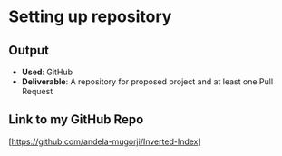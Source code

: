 # Setting up repository


## Output
- **Used**: GitHub
- **Deliverable**: A repository for proposed project and at least one Pull Request


## Link to my GitHub Repo
 [https://github.com/andela-mugorji/Inverted-Index]
